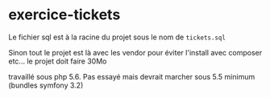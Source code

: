 # exercice-tickets

Le fichier sql est à la racine du projet sous le nom de `tickets.sql`

Sinon tout le projet est là avec les vendor pour éviter l'install avec composer etc... le projet doit faire 30Mo

travaillé sous php 5.6. Pas essayé mais devrait marcher sous 5.5 minimum (bundles symfony 3.2)
